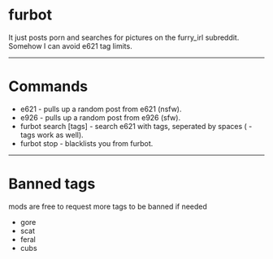 # furbot

It just posts porn and searches for pictures on the furry_irl subreddit.
Somehow I can avoid e621 tag limits.

---

# Commands

* e621 - pulls up a random post from e621 (nsfw).
* e926 - pulls up a random post from e926 (sfw).
* furbot search [tags] - search e621 with tags, seperated by spaces ( -tags work as well).
* furbot stop - blacklists you from furbot.

---

 # Banned tags
 mods are free to request more tags to be banned if needed
 * gore
 * scat
 * feral
 * cubs

